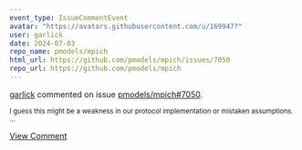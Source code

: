 ```yaml
---
event_type: IssueCommentEvent
avatar: "https://avatars.githubusercontent.com/u/169947?"
user: garlick
date: 2024-07-03
repo_name: pmodels/mpich
html_url: https://github.com/pmodels/mpich/issues/7050
repo_url: https://github.com/pmodels/mpich
---
```


<a href='https://github.com/garlick' target='_blank'>garlick</a> commented on issue <a href='https://github.com/pmodels/mpich/issues/7050' target='_blank'>pmodels/mpich#7050</a>.

<small>I guess this might be a weakness in our protocol implementation or mistaken assumptions....</small>

<a href='https://github.com/pmodels/mpich/issues/7050' target='_blank'>View Comment</a>